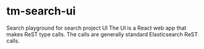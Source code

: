 # tm-search-ui
Search playground for search project UI
The UI is a React web app that makes ReST type calls.  The calls are generally standard Elasticsearch ReST calls.
